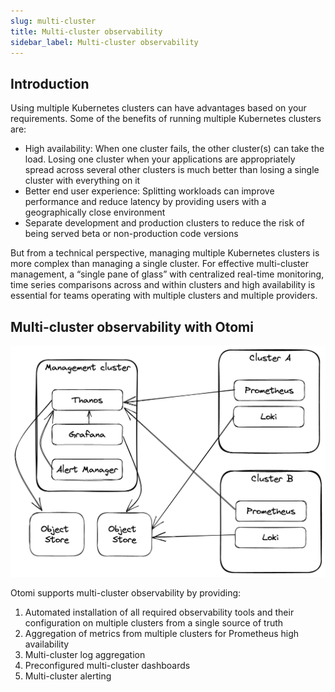 ```yaml
---
slug: multi-cluster
title: Multi-cluster observability
sidebar_label: Multi-cluster observability
---
```


## Introduction

Using multiple Kubernetes clusters can have advantages based on your requirements. Some of the benefits of running multiple Kubernetes clusters are:

- High availability: When one cluster fails, the other cluster(s) can take the load. Losing one cluster when your applications are appropriately spread across several other clusters is much better than losing a single cluster with everything on it
- Better end user experience: Splitting workloads can improve performance and reduce latency by providing users with a geographically close environment
- Separate development and production clusters to reduce the risk of being served beta or non-production code versions

But from a technical perspective, managing multiple Kubernetes clusters is more complex than managing a single cluster. For effective multi-cluster management, a “single pane of glass” with centralized real-time monitoring, time series comparisons across and within clusters and high availability is essential for teams operating with multiple clusters and multiple providers.

## Multi-cluster observability with Otomi

![kubecfg](../img/multi-cluster-observability.png)

Otomi supports multi-cluster observability by providing:

1. Automated installation of all required observability tools and their configuration on multiple clusters from a single source of truth
2. Aggregation of metrics from multiple clusters for Prometheus high availability
3. Multi-cluster log aggregation
4. Preconfigured multi-cluster dashboards
5. Multi-cluster alerting



